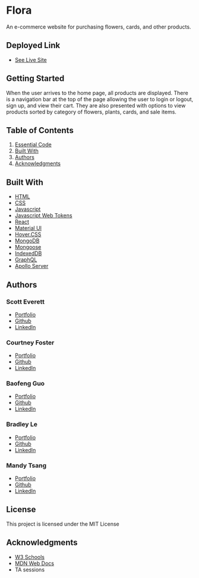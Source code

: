 # Flora

An e-commerce website for purchasing flowers, cards, and other products.  


## Deployed Link

* [See Live Site](https://guarded-river-83014.herokuapp.com/)


## Getting Started

When the user arrives to the home page, all products are displayed. There is a navigation bar at the top of the page allowing the user to login or logout, sign up, and view their cart. They are also presented with options to view products sorted by category of flowers, plants, cards, and sale items.


## Table of Contents
1. [Essential Code](#essential-code)
2. [Built With](#built-with)
3. [Authors](#authors)
4. [Acknowledgments](#acknowledgments)


## Built With

* [HTML](https://developer.mozilla.org/en-US/docs/Web/HTML)
* [CSS](https://developer.mozilla.org/en-US/docs/Web/CSS)
* [Javascript](https://developer.mozilla.org/en-US/docs/Web/JavaScript)
* [Javascript Web Tokens](https://jwt.io/)
* [React](https://reactjs.org/docs/getting-started.html)
* [Material UI](https://mui.com/)
* [Hover.CSS](http://ianlunn.github.io/Hover/)
* [MongoDB](https://docs.mongodb.com/)
* [Mongoose](https://mongoosejs.com/docs/api.html)
* [IndexedDB](https://developer.mozilla.org/en-US/docs/Web/API/IndexedDB_API)
* [GraphQL](https://graphql.org/learn/)
* [Apollo Server](https://www.apollographql.com/docs/apollo-server/)


## Authors
  
   
### **Scott Everett** 

- [Portfolio](https://scottybuoy.github.io/react-portfolio/)
- [Github](https://github.com/scottybuoy)
- [LinkedIn](https://www.linkedin.com/in/scott-everett-web-development/)
  
   
### **Courtney Foster** 

- [Portfolio](https://cfoster121.github.io/portfolio-3/)
- [Github](https://github.com/cfoster121)
- [LinkedIn](https://www.linkedin.com/in/courtney-foster-0b364575/)
  
    
### **Baofeng Guo** 

- [Portfolio](https://magickw.github.io/ReactPortfolio/)
- [Github](https://github.com/magickw)
- [LinkedIn](https://www.linkedin.com/in/bfguo/)
  
    
### **Bradley Le** 

- [Portfolio](https://pentazoned.github.io/portfolio-version-3/)
- [Github](https://github.com/PentaZoned)
- [LinkedIn](https://www.linkedin.com/in/bradley-le-/)
  
    
### **Mandy Tsang** 

- [Portfolio](https://mandytsang007.github.io/new-portfolio/)
- [Github](https://github.com/MANDYTSANG007)
- [LinkedIn](https://www.linkedin.com/in/man-tsang-64308b22a/)


## License

This project is licensed under the MIT License 

## Acknowledgments

* [W3 Schools](https://www.w3schools.com/)
* [MDN Web Docs](https://developer.mozilla.org/en-US/)
* TA sessions
